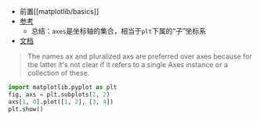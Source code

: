 - 前置[[matplotlib/basics]]
- [参考](https://zhuanlan.zhihu.com/p/93423829)
  - 总结：`axes`是坐标轴的集合，相当于`plt`下属的“子”坐标系
- [文档](https://matplotlib.org/stable/api/_as_gen/matplotlib.pyplot.subplots.html)

> The names ax and pluralized axs are preferred over axes because for the latter it's not clear if it refers to a single Axes instance or a collection of these.
```python
import matplotlib.pyplot as plt
fig, axs = plt.subplots(2, 2)
axs[1, 0].plot([1, 2], [3, 4])
plt.show()
```